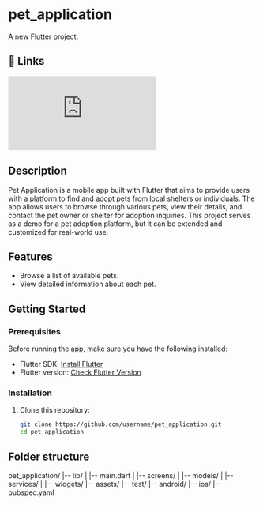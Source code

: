 # pet_application

A new Flutter project.

## 🔗 Links
[![Download APK](https://pngtree.com/freepng/apk-file-document-icon_4193138.html)](https://drive.google.com/file/d/1Ypv0KOJ77CT2Rs6lca8UODNV4F8EeayE/view?usp=sharing)

## Description

Pet Application is a mobile app built with Flutter that aims to provide users with a platform to find and adopt pets from local shelters or individuals. The app allows users to browse through various pets, view their details, and contact the pet owner or shelter for adoption inquiries. This project serves as a demo for a pet adoption platform, but it can be extended and customized for real-world use.

## Features

- Browse a list of available pets.
- View detailed information about each pet.

## Getting Started

### Prerequisites

Before running the app, make sure you have the following installed:

- Flutter SDK: [Install Flutter](https://flutter.dev/docs/get-started/install)
- Flutter version: [Check Flutter Version](https://flutter.dev/docs/development/tools/sdk/version-vm)

### Installation

1. Clone this repository:

   ```bash
   git clone https://github.com/username/pet_application.git
   cd pet_application

## Folder structure

pet_application/
|-- lib/
|   |-- main.dart
|   |-- screens/
|   |-- models/
|   |-- services/
|   |-- widgets/
|-- assets/
|-- test/
|-- android/
|-- ios/
|-- pubspec.yaml
